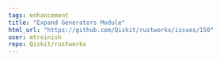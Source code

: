 ```yaml
---
tags: enhancement
title: "Expand Generators Module"
html_url: "https://github.com/Qiskit/rustworkx/issues/150"
user: mtreinish
repo: Qiskit/rustworkx
---
```


